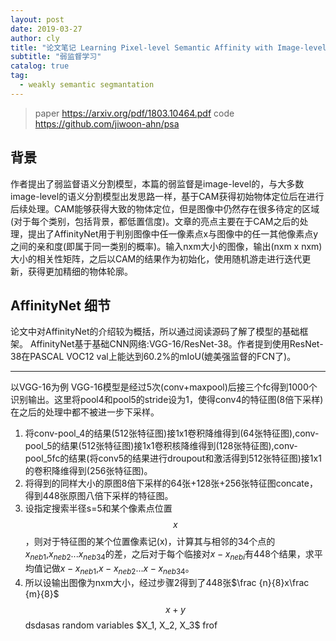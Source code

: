 ```yaml
---
layout: post
date: 2019-03-27
author: cly
title: "论文笔记 Learning Pixel-level Semantic Affinity with Image-level Supervisionfor Weakly Supervised Semantic Segmentation"
subtitle: "弱监督学习"
catalog: true
tag:
  - weakly semantic segmantation
---
```


> paper	https://arxiv.org/pdf/1803.10464.pdf
> code	https://github.com/jiwoon-ahn/psa 

## 背景
作者提出了弱监督语义分割模型，本篇的弱监督是image-level的，与大多数image-level的语义分割模型出发思路一样，基于CAM获得初始物体定位后在进行后续处理。CAM能够获得大致的物体定位，但是图像中仍然存在很多待定的区域(对于每个类别，包括背景，都低置信度)。文章的亮点主要在于CAM之后的处理，提出了AffinityNet用于判别图像中任一像素点x与图像中的任一其他像素点y之间的亲和度(即属于同一类别的概率)。输入nxm大小的图像，输出(nxm x nxm)大小的相关性矩阵，之后以CAM的结果作为初始化，使用随机游走进行迭代更新，获得更加精细的物体轮廓。

## AffinityNet 细节
论文中对AffinityNet的介绍较为概括，所以通过阅读源码了解了模型的基础框架。
AffinityNet基于基础CNN网络:VGG-16/ResNet-38。作者提到使用ResNet-38在PASCAL VOC12 val上能达到60.2%的mIoU(媲美强监督的FCN了)。

---

以VGG-16为例
VGG-16模型是经过5次(conv+maxpool)后接三个fc得到1000个识别输出。这里将pool4和pool5的stride设为1，使得conv4的特征图(8倍下采样)在之后的处理中都不被进一步下采样。
1. 将conv-pool_4的结果(512张特征图)接1x1卷积降维得到(64张特征图),conv-pool_5的结果(512张特征图)接1x1卷积核降维得到(128张特征图),conv-pool_5fc的结果(将conv5的结果进行droupout和激活得到512张特征图)接1x1的卷积降维得到(256张特征图)。
2. 将得到的同样大小的原图8倍下采样的64张+128张+256张特征图concate，得到448张原图八倍下采样的特征图。
3. 设指定搜索半径s=5和某个像素点位置$$x$$，则对于特征图的某个位置像素记(x)，计算其与相邻的34个点的$x_{neb1}$,$x_{neb2}$...$x_{neb34}$的差，之后对于每个临接对$x-x_{nebi}$有448个结果，求平均值记做$x-x_{neb1}$,$x-x_{neb2}$...$x-x_{neb34}$。
4. 所以设输出图像为nxm大小，经过步骤2得到了448张$\frac {n}{8}x\frac {m}{8}$
$$x+y$$
dsdasas
random variables \$X\_1, X\_2, X\_3\$ frof
